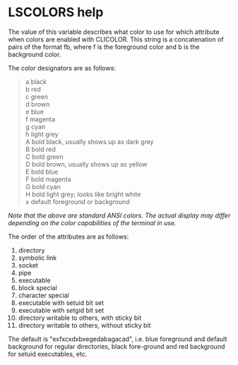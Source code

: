 # LSCOLORS help

The value of this variable describes what color to use for which attribute when colors are enabled with CLICOLOR.  This string is a concatenation of pairs of the format fb, where f is the foreground color and b is the background color.

The color designators are as follows:

>a     black  
>b     red  
>c     green  
>d     brown  
>e     blue  
>f     magenta  
>g     cyan  
>h     light grey  
>A     bold black, usually shows up as dark grey  
>B     bold red  
>C     bold green  
>D     bold brown, usually shows up as yellow  
>E     bold blue  
>F     bold magenta  
>G     bold cyan  
>H     bold light grey; looks like bright white  
>x     default foreground or background

_Note that the above are standard ANSI colors.  The actual display may differ depending on the color capabilities of the terminal in use._

The order of the attributes are as follows:

1.   directory
2.   symbolic link
3.   socket
4.   pipe
5.   executable
6.   block special
7.   character special
8.   executable with setuid bit set
9.   executable with setgid bit set
10.  directory writable to others, with sticky bit
11.  directory writable to others, without sticky bit

The default is "exfxcxdxbxegedabagacad", i.e. blue foreground and default background for regular directories, black fore-ground and red background for setuid executables, etc.
